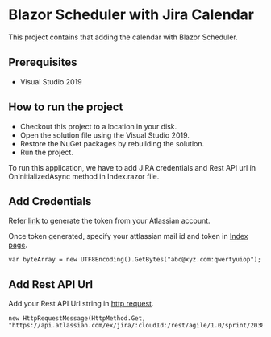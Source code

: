 # Blazor Scheduler with Jira Calendar

This project contains that adding the calendar with Blazor Scheduler. 

## Prerequisites

* Visual Studio 2019

## How to run the project

* Checkout this project to a location in your disk.
* Open the solution file using the Visual Studio 2019.
* Restore the NuGet packages by rebuilding the solution.
* Run the project.

To run this application, we have to add JIRA credentials and Rest API url in OnInitializedAsync method in Index.razor file.

## Add Credentials

Refer [link](https://support.atlassian.com/atlassian-account/docs/manage-api-tokens-for-your-atlassian-account/)   to generate the token from your Atlassian account. 

Once token generated, specify your attlassian mail id and token in [Index page](https://github.com/SyncfusionExamples/blazor-scheduler-jira-calendar/blob/main/Pages/Index.razor#L81).

```
var byteArray = new UTF8Encoding().GetBytes("abc@xyz.com:qwertyuiop");
```

## Add Rest API Url

Add your Rest API Url string in [http request](https://github.com/SyncfusionExamples/blazor-scheduler-jira-calendar/blob/main/Pages/Index.razor#L83).

```
new HttpRequestMessage(HttpMethod.Get, "https://api.atlassian.com/ex/jira/:cloudId:/rest/agile/1.0/sprint/20387/issue")
```
